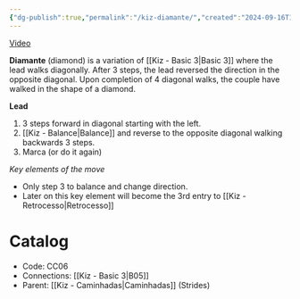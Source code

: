 ```yaml
---
{"dg-publish":true,"permalink":"/kiz-diamante/","created":"2024-09-16T14:47:26.825-04:00","updated":"2024-10-25T15:48:44.765-04:00"}
---
```



[Video](https://youtu.be/p3CUwosKolc)

**Diamante** (diamond) is a variation of [[Kiz - Basic 3\|Basic 3]] where the lead walks diagonally. After 3 steps, the lead reversed the direction in the opposite diagonal. Upon completion of 4 diagonal walks, the couple have walked in the shape of a diamond.

**Lead**
1. 3 steps forward in diagonal starting with the left.
2. [[Kiz - Balance\|Balance]] and reverse to the opposite diagonal walking backwards 3 steps.
3. Marca (or do it again)

*Key elements of the move*
- Only step 3 to balance and change direction.
- Later on this key element will become the 3rd entry to [[Kiz - Retrocesso\|Retrocesso]]

# Catalog

- Code: CC06
- Connections: [[Kiz - Basic 3\|B05]]
- Parent: [[Kiz - Caminhadas\|Caminhadas]] (Strides)
